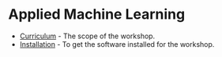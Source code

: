 # Applied Machine Learning

- [Curriculum](curriculum.md) - The scope of the workshop.
- [Installation](installation.md) - To get the software installed for the workshop.
